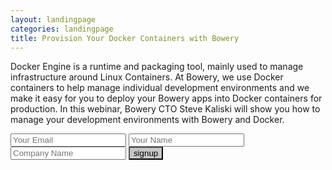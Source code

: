 ```yaml
---
layout: landingpage
categories: landingpage
title: Provision Your Docker Containers with Bowery 
---
```


Docker Engine is a runtime and packaging tool, mainly used to manage infrastructure around Linux Containers. At Bowery, we use Docker containers to help manage individual development environments and we make it easy for you to deploy your Bowery apps into Docker containers for production. In this webinar, Bowery CTO Steve Kaliski will show you how to manage your development environments with Bowery and Docker. 

<form accept-charset="UTF-8" action="https://formkeep.com/f/32b7d8ce0989" method="POST">
	
  <input type="hidden" name="utf8" value="✓">
  <input type="email" name="email" placeholder="Your Email">
  <input type="text" name="name" placeholder="Your Name">
  <input type="company" name="company name" placeholder="Company Name">
  <input type="submit" value="signup" style="background: rgb(198, 198, 198);">
</form>
